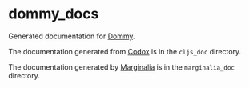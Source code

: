 # dommy_docs
Generated documentation for [Dommy](https://github.com/Prismatic/dommy).

The documentation generated from [Codox](https://github.com/weavejester/codox) is in the
`cljs_doc` directory.

The documentation generated by [Marginalia](https://github.com/gdeer81/marginalia) is in the
`marginalia_doc` directory.


